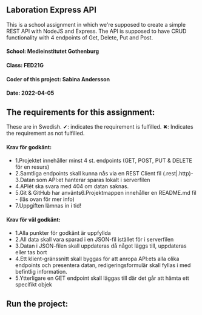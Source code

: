 ## Laboration Express API

This is a school assignment in which we're supposed to create a simple REST API with NodeJS and Express. The API is supposed to have CRUD functionality with 4 endpoints of Get, Delete, Put and Post. 

#### School: Medieinstitutet Gothenburg
#### Class: FED21G
#### Coder of this project: Sabina Andersson
#### Date: 2022-04-05 


## The requirements for this assignment:
These are in Swedish. 
✔: indicates the requirement is fulfilled.
✖: Indicates the requirement as not fulfilled.

#### Krav för godkänt:
- 1.Projektet innehåller minst 4 st. endpoints (GET, POST, PUT & DELETE för en resurs)
- 2.Samtliga endpoints skall kunna nås via en REST Client fil (.rest|.http)- 3.Datan som API:et hanterar sparas lokalt i serverfilen
- 4.APIét ska svara med 404 om datan saknas.
- 5.Git & GitHub har använts6.Projektmappen innehåller en README.md fil - (läs ovan för mer info)
- 7.Uppgiften lämnas in i tid!

#### Krav för väl godkänt:
- 1.Alla punkter för godkänt är uppfyllda
- 2.All data skall vara sparad i en JSON-fil istället för i serverfilen
- 3.Datan i JSON-filen skall uppdateras då något läggs till, uppdateras eller tas bort
- 4.Ett klient-gränssnitt skall byggas för att anropa API:ets alla olika endpoints och presentera datan, redigeringsformulär skall fyllas i med befintlig information.
- 5.Ytterligare en GET endpoint skall läggas till där det går att hämta ett specifikt objek

## Run the project: